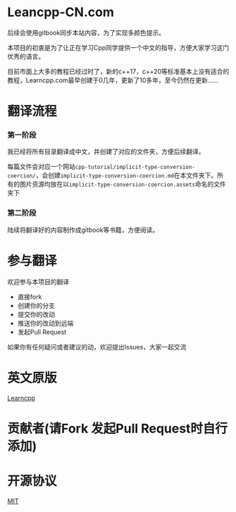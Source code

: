 # Leancpp-CN.com 

后续会使用gitbook同步本站内容，为了实现多颜色提示。

本项目的初衷是为了让正在学习Cpp同学提供一个中文的指导，方便大家学习这门优秀的语言。

目前市面上大多的教程已经过时了，新的c++17，c++20等标准基本上没有适合的教程，Learncpp.com最早创建于0几年，更新了10多年，至今仍然在更新……

# 翻译流程

### 第一阶段

我已经将所有目录翻译成中文，并创建了对应的文件夹，方便后续翻译。

每篇文件会对应一个网站`cpp-tutorial/implicit-type-conversion-coercion/`，会创建`implicit-type-conversion-coercion.md`在本文件夹下。所有的图片资源均放在以`implicit-type-conversion-coercion.assets`命名的文件夹下

### 第二阶段

陆续将翻译好的内容制作成gitbook等书籍，方便阅读。


# 参与翻译

欢迎参与本项目的翻译

- 直接fork
- 创建你的分支
- 提交你的改动
- 推送你的改动到远端
- 发起Pull Request

如果你有任何疑问或者建议的动，欢迎提出Issues，大家一起交流

# 英文原版
[Learncpp](www.learncpp.com)


# 贡献者(请Fork 发起Pull Request时自行添加)


# 开源协议
[MIT](https://github.com/jeasonstudio/CN-VScode-Docs/blob/master/LICENSE)
